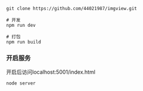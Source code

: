 ```
git clone https://github.com/44021987/imgview.git

# 开发
npm run dev

# 打包
npm run build

```
### 开启服务
开启后访问localhost:5001/index.html
```
node server
```